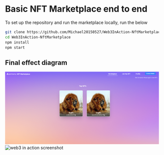 # Basic NFT Marketplace end to end

To set up the repository and run the marketplace locally, run the below
```bash
git clone https://github.com/Michael20150527/Web3InAction-NftMarketplace.git
cd Web3InAction-NftMarketplace
npm install
npm start
```
## Final effect diagram
![web3 in action screenshot](https://github.com/Michael20150527/Web3InAction-NftMarketplace/blob/main/final_effect.png "NFT marketplace diagram1")
![web3 in action screenshot](https://github.com/Michael20150527/Web3InAction-NftMarketplace/blob/main/final_effect2.png "NFT marketplace diagram2")
